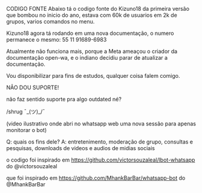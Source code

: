 CODIGO FONTE
Abaixo tá o codigo fonte do Kizuno18
da primeira versão que bombou no inicio do ano, estava com 60k de usuarios em 2k de grupos, varios comandos no menu.

Kizuno18 agora tá rodando em uma nova documentação, o numero permanece o mesmo:
55 11 91689-6983

Atualmente não funciona mais, porque a Meta ameaçou o criador da documentação open-wa, e o indiano decidiu parar de atualizar a documentação.

Vou disponibilizar para fins de estudos, qualquer coisa falem comigo. 

NÂO DOU SUPORTE!

não faz sentido suporte pra algo outdated né?

/shrug 
¯\_(ツ)_/¯

(video ilustrativo onde abri no whatsapp web uma nova sessão para apenas monitorar o bot)

Q: quais os fins dele?
A: entretenimento, moderação de grupo, consultas e pesquisas, downloads de videos e audios de midias sociais

o codigo foi inspirado em https://github.com/victorsouzaleal/lbot-whatsapp do @victorsouzaleal

que foi inspirado em https://github.com/MhankBarBar/whatsapp-bot do @MhankBarBar
